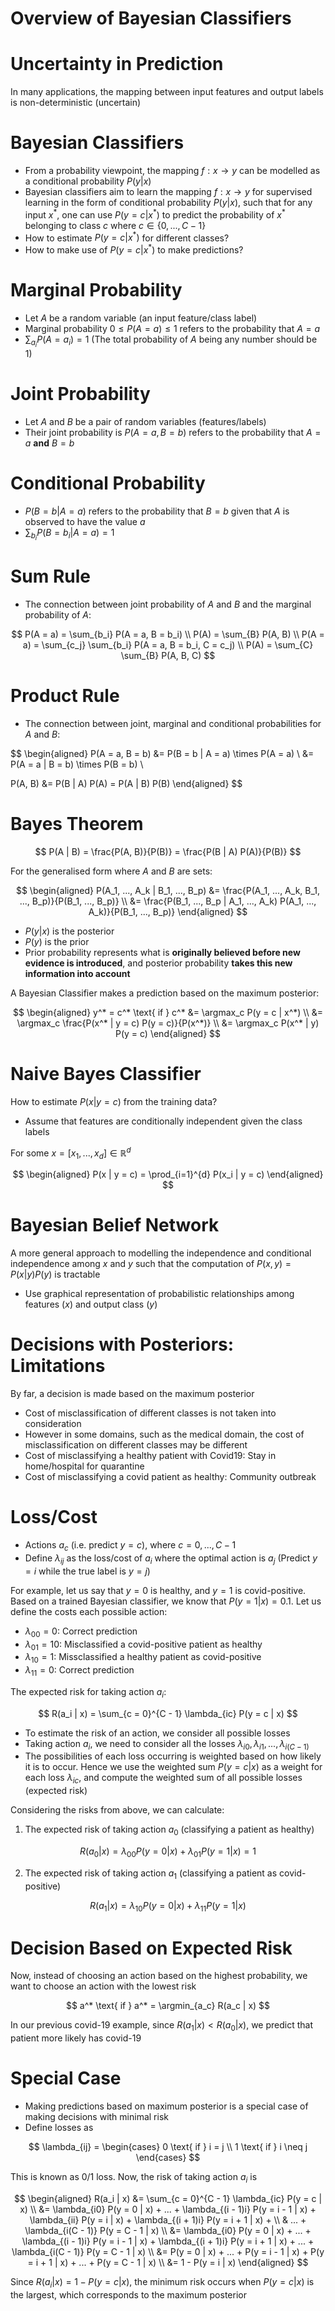 # Overview of Bayesian Classifiers

# Uncertainty in Prediction

In many applications, the mapping between input features and output labels is non-deterministic (uncertain)

# Bayesian Classifiers

-   From a probability viewpoint, the mapping $f: x \to y$ can be modelled as a conditional probability $P(y | x)$
-   Bayesian classifiers aim to learn the mapping $f: x \to y$ for supervised learning in the form of conditional probability $P(y | x)$, such that for any input $x^*$, one can use $P(y = c | x^*)$ to predict the probability of $x^*$ belonging to class $c$ where $c \in \{0, ..., C-1\}$
-   How to estimate $P(y = c | x^*)$ for different classes?
-   How to make use of $P(y = c | x^*)$ to make predictions?

# Marginal Probability

-   Let $A$ be a random variable (an input feature/class label)
-   Marginal probability $0 \leq P(A = a) \leq 1$ refers to the probability that $A = a$
-   $\sum_{a_i} P(A = a_i) = 1$ (The total probability of $A$ being any number should be 1)

# Joint Probability

-   Let $A$ and $B$ be a pair of random variables (features/labels)
-   Their joint probability is $P(A = a, B = b)$ refers to the probability that $A = a$ **and** $B = b$

# Conditional Probability

-   $P(B = b | A = a)$ refers to the probability that $B = b$ given that $A$ is observed to have the value $a$
-   $\sum_{b_i} P(B = b_i | A = a) = 1$

# Sum Rule

-   The connection between joint probability of $A$ and $B$ and the marginal probability of $A$:

$$
P(A = a) = \sum_{b_i} P(A = a, B = b_i) \\
P(A) = \sum_{B} P(A, B) \\
P(A = a) = \sum_{c_j} \sum_{b_i} P(A = a, B = b_i, C = c_j) \\
P(A) = \sum_{C} \sum_{B} P(A, B, C)
$$

# Product Rule

-   The connection between joint, marginal and conditional probabilities for $A$ and $B$:

$$
\begin{aligned}
P(A = a, B = b) &= P(B = b | A = a) \times P(A = a) \\
&= P(A = a | B = b) \times P(B = b) \\

P(A, B) &= P(B | A) P(A) = P(A | B) P(B)
\end{aligned}
$$

# Bayes Theorem

$$
P(A | B) = \frac{P(A, B)}{P(B)} = \frac{P(B | A) P(A)}{P(B)}
$$

For the generalised form where $A$ and $B$ are sets:

$$
\begin{aligned}
P(A_1, ..., A_k | B_1, ..., B_p) &= \frac{P(A_1, ..., A_k, B_1, ..., B_p)}{P(B_1, ..., B_p)} \\
&= \frac{P(B_1, ..., B_p | A_1, ..., A_k) P(A_1, ..., A_k)}{P(B_1, ..., B_p)}
\end{aligned}
$$

-   $P(y | x)$ is the posterior
-   $P(y)$ is the prior
-   Prior probability represents what is **originally believed before new evidence is introduced**, and posterior probability **takes this new information into account**

A Bayesian Classifier makes a prediction based on the maximum posterior:

$$
\begin{aligned}
y^* = c^* \text{ if } c^* &= \argmax_c P(y = c | x^*) \\
&= \argmax_c \frac{P(x^* | y = c) P(y = c)}{P(x^*)} \\
&= \argmax_c P(x^* | y) P(y = c)
\end{aligned}
$$

# Naive Bayes Classifier

How to estimate $P(x | y = c)$ from the training data?

-   Assume that features are conditionally independent given the class labels

For some $x = [x_1, ..., x_d] \in \mathbb{R}^d$

$$
\begin{aligned}
P(x | y = c) = \prod_{i=1}^{d} P(x_i | y = c)
\end{aligned}
$$

# Bayesian Belief Network

A more general approach to modelling the independence and conditional independence among $x$ and $y$ such that the computation of $P(x, y) = P(x | y) P(y)$ is tractable

-   Use graphical representation of probabilistic relationships among features ($x$) and output class ($y$)

# Decisions with Posteriors: Limitations

By far, a decision is made based on the maximum posterior

-   Cost of misclassification of different classes is not taken into consideration
-   However in some domains, such as the medical domain, the cost of misclassification on different classes may be different
-   Cost of misclassifying a healthy patient with Covid19: Stay in home/hospital for quarantine
-   Cost of misclassifying a covid patient as healthy: Community outbreak

# Loss/Cost

-   Actions $a_c$ (i.e. predict $y = c$), where $c = 0, ..., C - 1$
-   Define $\lambda_{ij}$ as the loss/cost of $a_i$ where the optimal action is $a_j$ (Predict $y = i$ while the true label is $y = j$)

For example, let us say that $y = 0$ is healthy, and $y = 1$ is covid-positive. Based on a trained Bayesian classifier, we know that $P(y = 1 | x) = 0.1$. Let us define the costs each possible action:

-   $\lambda_{00} = 0$: Correct prediction
-   $\lambda_{01} = 10$: Misclassified a covid-positive patient as healthy
-   $\lambda_{10} = 1$: Missclassified a healthy patient as covid-positive
-   $\lambda_{11} = 0$: Correct prediction

The expected risk for taking action $a_i$:

$$
R(a_i  | x) = \sum_{c = 0}^{C - 1} \lambda_{ic} P(y = c | x)
$$

-   To estimate the risk of an action, we consider all possible losses
-   Taking action $a_i$, we need to consider all the losses $\lambda_{i0}, \lambda_{i1}, ..., \lambda_{i(C - 1)}$
-   The possibilities of each loss occurring is weighted based on how likely it is to occur. Hence we use the weighted sum $P(y = c | x)$ as a weight for each loss $\lambda_{ic}$, and compute the weighted sum of all possible losses (expected risk)

Considering the risks from above, we can calculate:

1. The expected risk of taking action $a_0$ (classifying a patient as healthy)

$$
R(a_0 | x) = \lambda_{00} P(y = 0 | x) + \lambda_{01} P(y = 1 | x) = 1
$$

2. The expected risk of taking action $a_1$ (classifying a patient as covid-positive)

$$
R(a_1 | x) = \lambda_{10} P(y = 0 | x) + \lambda_{11} P(y = 1 | x)
$$

# Decision Based on Expected Risk

Now, instead of choosing an action based on the highest probability, we want to choose an action with the lowest risk

$$
a^* \text{ if } a^* = \argmin_{a_c} R(a_c | x)
$$

In our previous covid-19 example, since $R(a_1 | x) < R(a_0 | x)$, we predict that patient more likely has covid-19

# Special Case

-   Making predictions based on maximum posterior is a special case of making decisions with minimal risk
-   Define losses as

$$
\lambda_{ij} = \begin{cases}
0 \text{ if } i = j \\
1 \text{ if } i \neq j
\end{cases}
$$

This is known as 0/1 loss. Now, the risk of taking action $a_i$ is

$$
\begin{aligned}
R(a_i | x) &= \sum_{c = 0}^{C - 1} \lambda_{ic} P(y = c | x) \\
&= \lambda_{i0} P(y = 0 | x) + ... + \lambda_{(i - 1)i} P(y = i - 1 | x) + \lambda_{ii} P(y = i | x) + \lambda_{(i + 1)i} P(y = i + 1 | x) + \\ & ... + \lambda_{i(C - 1)} P(y = C - 1 | x) \\
&= \lambda_{i0} P(y = 0 | x) + ... + \lambda_{(i - 1)i} P(y = i - 1 | x) + \lambda_{(i + 1)i} P(y = i + 1 | x) + ... + \lambda_{i(C - 1)} P(y = C - 1 | x) \\
&= P(y = 0 | x) + ... + P(y = i - 1 | x) + P(y = i + 1 | x) + ... + P(y = C - 1 | x) \\
&= 1 - P(y = i | x)
\end{aligned}
$$

Since $R(a_i | x) = 1 - P(y = c | x)$, the minimum risk occurs when $P(y = c | x)$ is the largest, which corresponds to the maximum posterior
